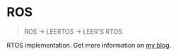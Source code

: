 # ROS

> ROS -> LEERTOS -> LEER'S RTOS

RTOS implementation. Get more information on [my blog](https://leer.moe/2019/05/12/ros/).